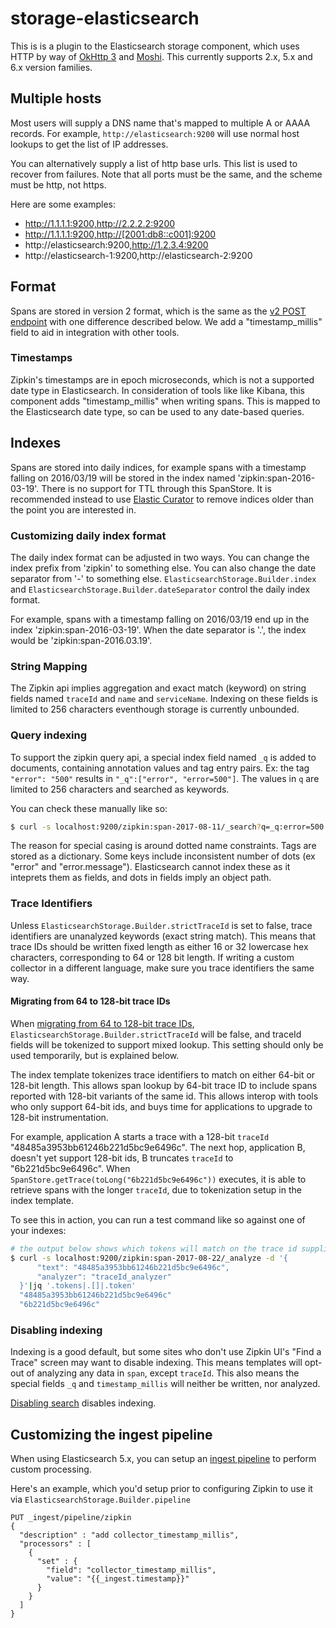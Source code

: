 # storage-elasticsearch

This is is a plugin to the Elasticsearch storage component, which uses
HTTP by way of [OkHttp 3](https://github.com/square/okttp) and
[Moshi](https://github.com/square/moshi). This currently supports 2.x,
5.x and 6.x version families.

## Multiple hosts
Most users will supply a DNS name that's mapped to multiple A or AAAA
records. For example, `http://elasticsearch:9200` will use normal host
lookups to get the list of IP addresses.

You can alternatively supply a list of http base urls. This list is used
to recover from failures. Note that all ports must be the same, and the
scheme must be http, not https.

Here are some examples:

* http://1.1.1.1:9200,http://2.2.2.2:9200
* http://1.1.1.1:9200,http://[2001:db8::c001]:9200
* http://elasticsearch:9200,http://1.2.3.4:9200
* http://elasticsearch-1:9200,http://elasticsearch-2:9200

## Format
Spans are stored in version 2 format, which is the same as the [v2 POST endpoint](http://zipkin.io/zipkin-api/#/default/post_spans)
with one difference described below. We add a "timestamp_millis" field
to aid in integration with other tools.

### Timestamps
Zipkin's timestamps are in epoch microseconds, which is not a supported date type in Elasticsearch.
In consideration of tools like like Kibana, this component adds "timestamp_millis" when writing
spans. This is mapped to the Elasticsearch date type, so can be used to any date-based queries.

## Indexes
Spans are stored into daily indices, for example spans with a timestamp
falling on 2016/03/19 will be stored in the index named 'zipkin:span-2016-03-19'.
There is no support for TTL through this SpanStore. It is recommended
instead to use [Elastic Curator](https://www.elastic.co/guide/en/elasticsearch/client/curator/current/about.html)
to remove indices older than the point you are interested in.

### Customizing daily index format
The daily index format can be adjusted in two ways. You can change the
index prefix from 'zipkin' to something else. You can also change
the date separator from '-' to something else.
`ElasticsearchStorage.Builder.index` and `ElasticsearchStorage.Builder.dateSeparator`
control the daily index format.

For example, spans with a timestamp falling on 2016/03/19 end up in the
index 'zipkin:span-2016-03-19'. When the date separator is '.', the index
would be 'zipkin:span-2016.03.19'.

### String Mapping
The Zipkin api implies aggregation and exact match (keyword) on string
fields named `traceId` and `name` and `serviceName`. Indexing on these
fields is limited to 256 characters eventhough storage is currently
unbounded.

### Query indexing
To support the zipkin query api, a special index field named `_q` is
added to documents, containing annotation values and tag entry pairs.
Ex: the tag `"error": "500"` results in `"_q":["error", "error=500"]`.
The values in `q` are limited to 256 characters and searched as keywords.

You can check these manually like so:
```bash
$ curl -s localhost:9200/zipkin:span-2017-08-11/_search?q=_q:error=500
```

The reason for special casing is around dotted name constraints. Tags
are stored as a dictionary. Some keys include inconsistent number of dots
(ex "error" and "error.message"). Elasticsearch cannot index these as it
inteprets them as fields, and dots in fields imply an object path.

### Trace Identifiers
Unless `ElasticsearchStorage.Builder.strictTraceId` is set to false,
trace identifiers are unanalyzed keywords (exact string match). This
means that trace IDs should be written fixed length as either 16 or 32
lowercase hex characters, corresponding to 64 or 128 bit length. If
writing a custom collector in a different language, make sure you trace
identifiers the same way.

#### Migrating from 64 to 128-bit trace IDs
When [migrating from 64 to 128-bit trace IDs](../../zipkin-server/README.md#migrating-from-64-to-128-bit-trace-ids),
`ElasticsearchStorage.Builder.strictTraceId` will be false, and traceId
fields will be tokenized to support mixed lookup. This setting should
only be used temporarily, but is explained below.

The index template tokenizes trace identifiers to match on either 64-bit
or 128-bit length. This allows span lookup by 64-bit trace ID to include
spans reported with 128-bit variants of the same id. This allows interop
with tools who only support 64-bit ids, and buys time for applications
to upgrade to 128-bit instrumentation.

For example, application A starts a trace with a 128-bit `traceId`
"48485a3953bb61246b221d5bc9e6496c". The next hop, application B, doesn't
yet support 128-bit ids, B truncates `traceId` to "6b221d5bc9e6496c".
When `SpanStore.getTrace(toLong("6b221d5bc9e6496c"))` executes, it
is able to retrieve spans with the longer `traceId`, due to tokenization
setup in the index template.

To see this in action, you can run a test command like so against one of
your indexes:

```bash
# the output below shows which tokens will match on the trace id supplied.
$ curl -s localhost:9200/zipkin:span-2017-08-22/_analyze -d '{
      "text": "48485a3953bb61246b221d5bc9e6496c",
      "analyzer": "traceId_analyzer"
  }'|jq '.tokens|.[]|.token'
  "48485a3953bb61246b221d5bc9e6496c"
  "6b221d5bc9e6496c"
```

### Disabling indexing
Indexing is a good default, but some sites who don't use Zipkin UI's
"Find a Trace" screen may want to disable indexing. This means templates
will opt-out of analyzing any data in `span`, except `traceId`. This
also means the special fields `_q` and `timestamp_millis` will neither
be written, nor analyzed.

[Disabling search](../../README.md#disabling-search) disables indexing.

## Customizing the ingest pipeline

When using Elasticsearch 5.x, you can setup an [ingest pipeline](https://www.elastic.co/guide/en/elasticsearch/reference/master/pipeline.html)
to perform custom processing.

Here's an example, which you'd setup prior to configuring Zipkin to use
it via `ElasticsearchStorage.Builder.pipeline`


```
PUT _ingest/pipeline/zipkin
{
  "description" : "add collector_timestamp_millis",
  "processors" : [
    {
      "set" : {
        "field": "collector_timestamp_millis",
        "value": "{{_ingest.timestamp}}"
      }
    }
  ]
}
```
